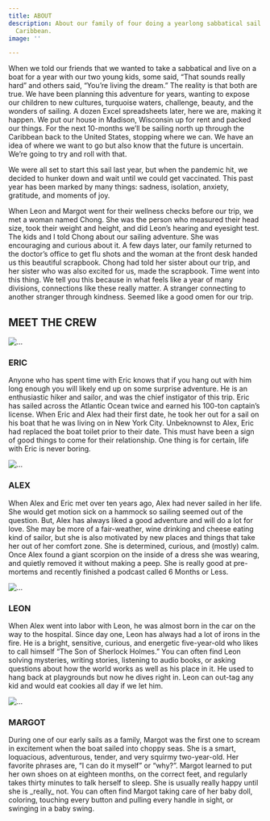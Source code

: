 ```yaml
---
title: ABOUT
description: About our family of four doing a yearlong sabbatical sail through the
  Caribbean.
image: ''

---
```

When we told our friends that we wanted to take a sabbatical and live on a boat for a year with our two young kids, some said, “That sounds really hard” and others said, “You’re living the dream.” The reality is that both are true. We have been planning this adventure for years, wanting to expose our children to new cultures, turquoise waters, challenge, beauty, and the wonders of sailing. A dozen Excel spreadsheets later, here we are, making it happen. We put our house in Madison, Wisconsin up for rent and packed our things. For the next 10-months we’ll be sailing north up through the Caribbean back to the United States, stopping where we can. We have an idea of where we want to go but also know that the future is uncertain. We’re going to try and roll with that.

We were all set to start this sail last year, but when the pandemic hit, we decided to hunker down and wait until we could get vaccinated. This past year has been marked by many things: sadness, isolation, anxiety, gratitude, and moments of joy.

When Leon and Margot went for their wellness checks before our trip, we met a woman named Chong. She was the person who measured their head size, took their weight and height, and did Leon’s hearing and eyesight test. The kids and I told Chong about our sailing adventure. She was encouraging and curious about it. A few days later, our family returned to the doctor’s office to get flu shots and the woman at the front desk handed us this beautiful scrapbook. Chong had told her sister about our trip, and her sister who was also excited for us, made the scrapbook. Time went into this thing. We tell you this because in what feels like a year of many divisions, connections like these really matter. A stranger connecting to another stranger through kindness. Seemed like a good omen for our trip.

<section class="section-space">
<h2 class="text-center section-space">MEET THE CREW</h2>

<div class="row"> <div class="col-sm-6"> <div class="card"> <img src="/images/eric-sailing2.webp" class="card-img-top" alt="..."> <div class="card-body"> <h3 class="card-title text-center">ERIC</h3> <p class="card-text">Anyone who has spent time with Eric knows that if you hang out with him long enough you will likely end up on some surprise adventure. He is an enthusiastic hiker and sailor, and was the chief instigator of this trip. Eric has sailed across the Atlantic Ocean twice and earned his 100-ton captain’s license. When Eric and Alex had their first date, he took her out for a sail on his boat that he was living on in New York City. Unbeknownst to Alex, Eric had replaced the boat toilet prior to their date. This must have been a sign of good things to come for their relationship. One thing is for certain, life with Eric is never boring.</p> </div> </div> </div>

<div class="col-sm-6"> <div class="card"> <img src="/images/alex2.webp" class="card-img-top" alt="..."> <div class="card-body"> <h3 class="card-title text-center">ALEX</h3> <p class="card-text">When Alex and Eric met over ten years ago, Alex had never sailed in her life. She would get motion sick on a hammock so sailing seemed out of the question. But, Alex has always liked a good adventure and will do a lot for love. She may be more of a fair-weather, wine drinking and cheese eating kind of sailor, but she is also motivated by new places and things that take her out of her comfort zone. She is determined, curious, and (mostly) calm. Once Alex found a giant scorpion on the inside of a dress she was wearing, and quietly removed it without making a peep. She is really good at pre-mortems and recently finished a podcast called 6 Months or Less.</p> </div> </div> </div> </div>

<div class="row">
<div class="col-sm-6">
<div class="card">
<img src="/images/pxl_20210910_211241726-portrait.jpg" class="card-img-top" alt="...">
<div class="card-body">
<h3 class="card-title text-center">LEON</h3>
<p class="card-text">When Alex went into labor with Leon, he was almost born in the car on the way to the hospital. Since day one, Leon has always had a lot of irons in the fire. He is a bright, sensitive, curious, and energetic five-year-old who likes to call himself “The Son of Sherlock Holmes.” You can often find Leon solving mysteries, writing stories, listening to audio books, or asking questions about how the world works as well as his place in it. He used to hang back at playgrounds but now he dives right in. Leon can out-tag any kid and would eat cookies all day if we let him. </p>
</div>
</div>
</div>
<div class="col-sm-6">
<div class="card">
<img src="/images/margot-portrait3.webp" class="card-img-top" alt="...">
<div class="card-body">
<h3 class="card-title text-center">MARGOT</h3>
<p class="card-text">During one of our early sails as a family, Margot was the first one to scream in excitement when the boat sailed into choppy seas. She is a smart, loquacious, adventurous, tender, and very squirmy two-year-old. Her favorite phrases are, “I can do it myself” or “why?”. Margot learned to put her own shoes on at eighteen months, on the correct feet, and regularly takes thirty minutes to talk herself to sleep. She is usually really happy until she is _really_ not. You can often find Margot taking care of her baby doll, coloring, touching every button and pulling every handle in sight, or swinging in a baby swing. </p>
</div>
</div>
</div>
</div>
</section>